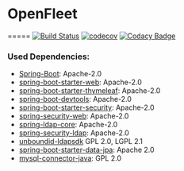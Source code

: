 # OpenFleet
=====
[![Build Status](https://travis-ci.org/Chrams/openfleet.svg?branch=master)](https://travis-ci.org/Chrams/openfleet)
[![codecov](https://codecov.io/gh/Chrams/openfleet/branch/master/graph/badge.svg)](https://codecov.io/gh/Chrams/openfleet)
[![Codacy Badge](https://api.codacy.com/project/badge/Grade/01f0f9c60c5545aaa95cce793547a3b0)](https://www.codacy.com/app/Chrams/openfleet?utm_source=github.com&amp;utm_medium=referral&amp;utm_content=Chrams/openfleet&amp;utm_campaign=Badge_Grade)
### Used Dependencies:
* [Spring-Boot](https://github.com/spring-projects/spring-boot): Apache-2.0
* [spring-boot-starter-web](https://mvnrepository.com/artifact/org.springframework.boot/spring-boot-starter-web): Apache-2.0
* [spring-boot-starter-thymeleaf](https://mvnrepository.com/artifact/org.springframework.boot/spring-boot-starter-thymeleaf): Apache-2.0
* [spring-boot-devtools](https://mvnrepository.com/artifact/org.springframework.boot/spring-boot-devtools): Apache-2.0
* [spring-boot-starter-security](https://mvnrepository.com/artifact/org.springframework.boot/spring-boot-starter-security): Apache-2.0
* [spring-security-web](https://mvnrepository.com/artifact/org.springframework.security/spring-security-web): Apache-2.0
* [spring-ldap-core](https://mvnrepository.com/artifact/org.springframework.ldap/spring-ldap-core): Apache-2.0
* [spring-security-ldap](https://mvnrepository.com/artifact/org.springframework.security/spring-security-ldap): Apache-2.0
* [unboundid-ldapsdk](https://mvnrepository.com/artifact/com.unboundid/unboundid-ldapsdk) GPL 2.0, LGPL 2.1
* [spring-boot-starter-data-jpa](https://mvnrepository.com/artifact/org.springframework.boot/spring-boot-starter-data-jpa): Apache 2.0
* [mysql-connector-java](https://mvnrepository.com/artifact/mysql/mysql-connector-java): GPL 2.0